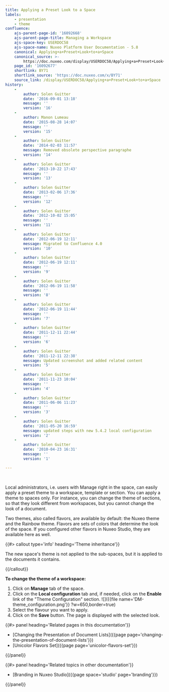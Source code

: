 ```yaml
---
title: Applying a Preset Look to a Space
labels:
    - presentation
    - theme
confluence:
    ajs-parent-page-id: '16092668'
    ajs-parent-page-title: Managing a Workspace
    ajs-space-key: USERDOC58
    ajs-space-name: Nuxeo Platform User Documentation - 5.8
    canonical: Applying+a+Preset+Look+to+a+Space
    canonical_source: >-
        https://doc.nuxeo.com/display/USERDOC58/Applying+a+Preset+Look+to+a+Space
    page_id: '16092677'
    shortlink: BY71
    shortlink_source: 'https://doc.nuxeo.com/x/BY71'
    source_link: /display/USERDOC58/Applying+a+Preset+Look+to+a+Space
history:
    - 
        author: Solen Guitter
        date: '2016-09-01 13:18'
        message: ''
        version: '16'
    - 
        author: Manon Lumeau
        date: '2015-08-28 14:07'
        message: ''
        version: '15'
    - 
        author: Solen Guitter
        date: '2014-02-03 11:57'
        message: Removed obsolete perspective paragraphe
        version: '14'
    - 
        author: Solen Guitter
        date: '2013-10-22 17:43'
        message: ''
        version: '13'
    - 
        author: Solen Guitter
        date: '2013-02-06 17:36'
        message: ''
        version: '12'
    - 
        author: Solen Guitter
        date: '2012-10-02 15:05'
        message: ''
        version: '11'
    - 
        author: Solen Guitter
        date: '2012-06-19 12:11'
        message: Migrated to Confluence 4.0
        version: '10'
    - 
        author: Solen Guitter
        date: '2012-06-19 12:11'
        message: ''
        version: '9'
    - 
        author: Solen Guitter
        date: '2012-06-19 11:58'
        message: ''
        version: '8'
    - 
        author: Solen Guitter
        date: '2012-06-19 11:44'
        message: ''
        version: '7'
    - 
        author: Solen Guitter
        date: '2011-12-11 22:44'
        message: ''
        version: '6'
    - 
        author: Solen Guitter
        date: '2011-12-11 22:38'
        message: Updated screenshot and added related content
        version: '5'
    - 
        author: Solen Guitter
        date: '2011-11-23 10:04'
        message: ''
        version: '4'
    - 
        author: Solen Guitter
        date: '2011-06-06 11:23'
        message: ''
        version: '3'
    - 
        author: Solen Guitter
        date: '2011-05-20 16:59'
        message: updated steps with new 5.4.2 local configuration
        version: '2'
    - 
        author: Solen Guitter
        date: '2010-04-23 16:31'
        message: ''
        version: '1'

---
```

&nbsp;

Local administrators, i.e. users with Manage right in the space, can easily apply a preset theme to a workspace, template or section. You can apply a theme to spaces only. For instance, you can change the theme of sections, so that they look different from workspaces, but you cannot change the look of a document.

Two themes, also called flavors, are available by default: the Nuxeo theme and the Rainbow theme. Flavors are sets of colors that determine the look of the space. If you configured other flavors in Nuxeo Studio, they are available here as well.

{{#> callout type='info' heading='Theme inheritance'}}

The new space's theme is not applied to the sub-spaces, but it is applied to the documents it contains.

{{/callout}}

**To change the theme of a workspace:**

1.  Click on **Manage** tab of the space.
2.  Click on the **Local configuration** tab and, if needed, click on the **Enable** link of the "Theme Configuration" section.
    ![]({{file name='DM-theme_configuration.png'}} ?w=650,border=true)
3.  Select the flavour you want to apply.
4.  Click on the **Save** button.
    The page is displayed with the selected look.

<div class="row" data-equalizer data-equalize-on="medium"><div class="column medium-6">{{#> panel heading='Related pages in this documentation'}}

*   [Changing the Presentation of Document Lists]({{page page='changing-the-presentation-of-document-lists'}})
*   [Unicolor Flavors Set]({{page page='unicolor-flavors-set'}})

{{/panel}}</div><div class="column medium-6">{{#> panel heading='Related topics in other documentation'}}

*   [Branding in Nuxeo Studio]({{page space='studio' page='branding'}})

{{/panel}}</div></div>